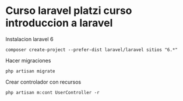 # Curso laravel platzi curso introduccion a laravel


Instalacion laravel 6

```shell
composer create-project --prefer-dist laravel/laravel sitios "6.*"
```
Hacer migraciones

```shell
php artisan migrate
```

Crear controlador con recursos 
```shell
php artisan m:cont UserController -r
```
